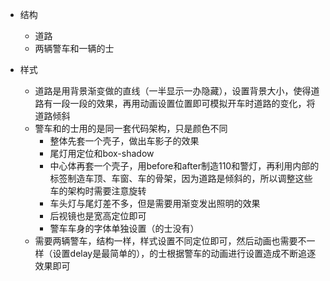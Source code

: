 - 结构
  - 道路
  - 两辆警车和一辆的士

- 样式
  - 道路是用背景渐变做的直线（一半显示一办隐藏），设置背景大小，使得道路有一段一段的效果，再用动画设置位置即可模拟开车时道路的变化，将道路倾斜
  - 警车和的士用的是同一套代码架构，只是颜色不同
    - 整体先套一个壳子，做出车影子的效果
    - 尾灯用定位和box-shadow
    - 中心体再套一个壳子，用before和after制造110和警灯，再利用内部的标签制造车顶、车窗、车的骨架，因为道路是倾斜的，所以调整这些车的架构时需要注意旋转
    - 车头灯与尾灯差不多，但是需要用渐变发出照明的效果
    - 后视镜也是宽高定位即可
    - 警车车身的字体单独设置（的士没有）
  - 需要两辆警车，结构一样，样式设置不同定位即可，然后动画也需要不一样（设置delay是最简单的），的士根据警车的动画进行设置造成不断追逐效果即可

